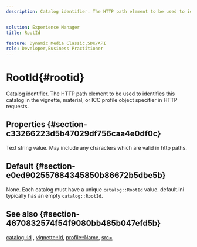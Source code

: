 ```yaml
---
description: Catalog identifier. The HTTP path element to be used to identifies this catalog in the vignette, material, or ICC profile object specifier in HTTP requests.


solution: Experience Manager
title: RootId

feature: Dynamic Media Classic,SDK/API
role: Developer,Business Practitioner
---
```


# RootId{#rootid}

Catalog identifier. The HTTP path element to be used to identifies this catalog in the vignette, material, or ICC profile object specifier in HTTP requests.

## Properties {#section-c33266223d5b47029df756caa4e0df0c}

Text string value. May include any characters which are valid in http paths.

## Default {#section-e0ed902557684345850b86672b5dbe5b}

None. Each catalog must have a unique `catalog::RootId` value. default.ini typically has an empty `catalog::RootId`.

## See also {#section-4670832574f54f9080bb485b047efd5b}

[catalog::Id](../../../../../ir-api/material-cat/image-rendering-api-ref/c-ir-material-catalog/c-ir-material-data-reference/r-ir-id.md#reference-cba2a53a952e403fb57a4e8569f9cf85) , [vignette::Id](../../../../../ir-api/material-cat/image-rendering-api-ref/c-ir-material-catalog/c-ir-vignette-map-reference/r-ir-id-vignette.md#reference-2a7ba758924b4757b3234942304db7fd), [profile::Name](../../../../../ir-api/material-cat/image-rendering-api-ref/c-ir-material-catalog/c-ir-macro-definition-reference/r-ir-name.md#reference-63b663d2052545ffab030a23e7060b1e), [src=](../../../../../ir-api/http-protocol/image-rendering-api-ref/c-ir-http-protocol-ref/c-ir-http-protocol-command-reference/r-ir-src.md#reference-62c98abad22149d68d405ed6aaff8272) 

